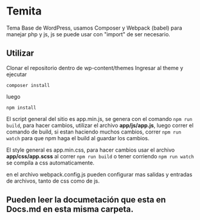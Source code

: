 # Temita

Tema Base de WordPress, usamos Composer y Webpack (babel) para manejar php y js, js se puede usar con "import" de ser necesario.

## Utilizar

Clonar el repositorio dentro de wp-content/themes 
Ingresar al theme y ejecutar

```composer install```

luego

```npm install```

El script general del sitio es app.min.js, se genera con el comando ```npm run build```, para hacer cambios, utilizar el archivo **app/js/app.js**, luego correr el comando de build, si estan haciendo muchos cambios, correr ```npm run watch``` para que npm haga el build al guardar los cambios.

El style general es app.min.css, para hacer cambios usar el archivo **app/css/app.scss** al correr ```npm run build``` o tener corriendo ```npm run watch``` se compila a css automaticamente.

en el archivo webpack.config.js pueden configurar mas salidas y entradas de archivos, tanto de css como de js.


## Pueden leer la documetación que esta en Docs.md en esta misma carpeta.